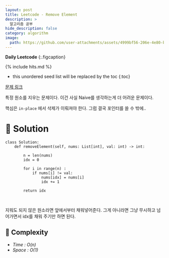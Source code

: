 ```yaml
---
layout: post
title: Leetcode - Remove Element
description: >
  알고리즘 공부
hide_description: false
category: algorithm
image:
  path: https://github.com/user-attachments/assets/4999bf56-206e-4e80-bc2b-9a4ac198b9dd
---
```


**Daily Leetcode**
{:.figcaption}

{% include hits.md %}

* this unordered seed list will be replaced by the toc
{:toc}

[문제 링크](https://leetcode.com/problems/remove-element/description/?envType=study-plan-v2&envId=top-interview-150)

특정 원소를 지우는 문제이다. 이건 사실 Naive를 생각하는게 더 어려운 문제이다. 

핵심은 `in-place` 에서 삭제가 이뤄져야 한다. 그럼 결국 포인터를 쓸 수 밖에..


# 🥽 Solution

<pre><code class="python">class Solution:
    def removeElement(self, nums: List[int], val: int) -> int:

        n = len(nums)
        idx = 0

        for i in range(n) :
            if nums[i] != val:
                nums[idx] = nums[i]
                idx += 1
        
        return idx
            
</code>
</pre>

지워도 되지 않은 원소라면 앞에서부터 채워넣어준다. 그게 아니라면 그냥 무시하고 넘어가면서 idx를 채워 주기만 하면 된다.

## 👻 Complexity

* *Time : O(n)*
* *Space : O(1)*